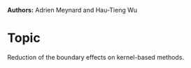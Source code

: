 **Authors:** Adrien Meynard and Hau-Tieng Wu

# Topic
Reduction of the boundary effects on kernel-based methods.
